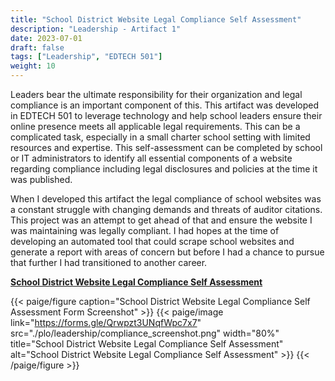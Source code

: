 ```yaml
---
title: "School District Website Legal Compliance Self Assessment"
description: "Leadership - Artifact 1"
date: 2023-07-01
draft: false
tags: ["Leadership", "EDTECH 501"]
weight: 10
---
```

Leaders bear the ultimate responsibility for their organization and legal compliance is an important component of this.  This artifact was developed in EDTECH 501 to leverage technology and help school leaders ensure their online presence meets all applicable legal requirements.  This can be a complicated task, especially in a small charter school setting with limited resources and expertise.  This self-assessment can be completed by school or IT administrators to identify all essential components of a website regarding compliance including legal disclosures and policies at the time it was published.

When I developed this artifact the legal compliance of school websites was a constant struggle with changing demands and threats of auditor citations.  This project was an attempt to get ahead of that and ensure the website I was maintaining was legally compliant.  I had hopes at the time of developing an automated tool that could scrape school websites and generate a report with areas of concern but before I had a chance to pursue that further I had transitioned to another career.

**[School District Website Legal Compliance Self Assessment](https://forms.gle/Qrwpzt3UNqfWpc7x7)**

{{< paige/figure caption="School District Website Legal Compliance Self Assessment Form Screenshot" >}}
{{< paige/image link="https://forms.gle/Qrwpzt3UNqfWpc7x7" src="./plo/leadership/compliance_screenshot.png" width="80%" title="School District Website Legal Compliance Self Assessment" alt="School District Website Legal Compliance Self Assessment" >}}
{{< /paige/figure >}}
